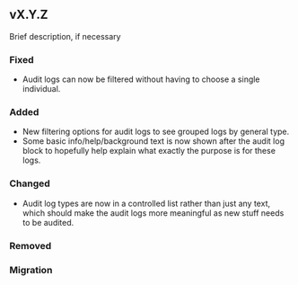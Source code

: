 ## vX.Y.Z

Brief description, if necessary

### Fixed

- Audit logs can now be filtered without having to choose a single individual.

### Added

- New filtering options for audit logs to see grouped logs by general type.
- Some basic info/help/background text is now shown after the audit log block
  to hopefully help explain what exactly the purpose is for these logs.

### Changed

- Audit log types are now in a controlled list rather than just any text, which
  should make the audit logs more meaningful as new stuff needs to be audited.

### Removed

### Migration

